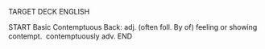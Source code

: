 TARGET DECK
ENGLISH

START
Basic
Contemptuous
Back: adj. (often foll. By of) feeling or showing contempt.  contemptuously adv.
END

